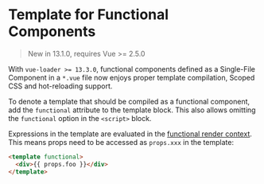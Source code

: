 # Template for Functional Components

> New in 13.1.0, requires Vue >= 2.5.0

With `vue-loader >= 13.3.0`, functional components defined as a Single-File Component in a `*.vue` file now enjoys proper template compilation, Scoped CSS and hot-reloading support.

To denote a template that should be compiled as a functional component, add the `functional` attribute to the template block. This also allows omitting the `functional` option in the `<script>` block.

Expressions in the template are evaluated in the [functional render context](https://vuejs.org/v2/guide/render-function.html#Functional-Components). This means props need to be accessed as `props.xxx` in the template:

``` html
<template functional>
  <div>{{ props.foo }}</div>
</template>
```
